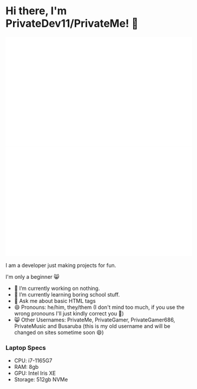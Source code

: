 # Hi there, I'm PrivateDev11/PrivateMe! 👋

![](https://raw.githubusercontent.com/privatedev11/github-stats/0fa4dcd506dab1dd636bfbef8eab955c398d4628/generated/overview.svg#gh-dark-mode-only)
![](https://raw.githubusercontent.com/privatedev11/github-stats/0fa4dcd506dab1dd636bfbef8eab955c398d4628/generated/languages.svg#gh-dark-mode-only)

I am a developer just making projects for fun.

I'm only a beginner 😸

- 🔭 I’m currently working on nothing.
- 🌱 I’m currently learning boring school stuff.
- 💬 Ask me about basic HTML tags
- 😄 Pronouns: he/him, they/them (I don't mind too much, if you use the wrong pronouns I'll just kindly correct you 🙂)
- 😸 Other Usernames: PrivateMe, PrivateGamer, PrivateGamer686, PrivateMusic and Busaruba (this is my old username and will be changed on sites sometime soon 😄)


### Laptop Specs
- CPU: i7-1165G7
- RAM: 8gb
- GPU: Intel Iris XE
- Storage: 512gb NVMe


